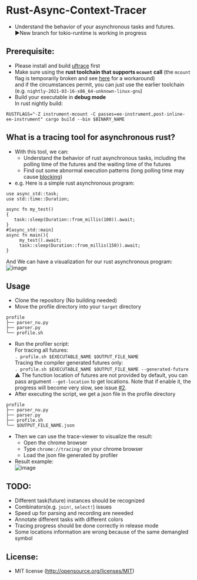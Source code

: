 # Rust-Async-Context-Tracer
- Understand the behavior of your asynchronous tasks and futures.    
▶️New branch for tokio-runtime is working in progress
## Prerequisite:
* Please install and build [uftrace](https://github.com/namhyung/uftrace) first
* Make sure using the **rust toolchain that supports `mcount` call** (the `mcount` flag is temporarily broken and see [here](https://github.com/namhyung/uftrace/issues/1392) for a workaround)  
and if the circumstances permit, you can just use the earlier toolchain (e.g. `nightly-2021-03-16-x86_64-unknown-linux-gnu`)
* Build your executable in **debug mode**  
In rust nightly build:
```
RUSTFLAGS="-Z instrument-mcount -C passes=ee-instrument,post-inline-ee-instrument" cargo build --bin $BINARY_NAME 
```
## What is a tracing tool for asynchronous rust?
* With this tool, we can:
   * Understand the behavior of rust asynchronous tasks, including the polling time of the futures and the waiting time of the futures
   * Find out some abnormal execution patterns (long polling time may cause [blocking](https://ryhl.io/blog/async-what-is-blocking/))
* e.g. Here is a simple rust asynchronous program:
```
use async_std::task;
use std::time::Duration;

async fn my_test()
{
   task::sleep(Duration::from_millis(100)).await;
}
#[async_std::main]
async fn main(){
     my_test().await;
     task::sleep(Duration::from_millis(150)).await;
}
```
And We can have a visualization for our rust asynchronous program:  
![image](https://user-images.githubusercontent.com/37073963/160838711-d5dd5d1f-84cc-417c-ad1d-88b59e968a04.png)
## Usage
* Clone the repository (No building needed) 
* Move the profile directory into your `target` directory
 ```
 profile
 ├── parser_nu.py
 ├── parser.py
 └── profile.sh
 ```
* Run the profiler script:  
For tracing all futures:  
`. profile.sh $EXECUTABLE_NAME $OUTPUT_FILE_NAME`  
Tracing the compiler generated futures only:  
`. profile.sh $EXECUTABLE_NAME $OUTPUT_FILE_NAME --generated-future`  
:warning: The function location of futures are not provided by default, you can pass argument `--get-location` to get locations. Note that if enable it, the progress will become very slow, see issue [#2](https://github.com/eddie9712/Rust-Async-Context-Tracer/issues/2). 
* After executing the script, we get a json file in the profile directory  
 ```   
 profile
 ├── parser_nu.py
 ├── parser.py
 ├── profile.sh
 └── $OUTPUT_FILE_NAME.json
 ```  
 * Then we can use the trace-viewer to visualize the result:
   * Open the chrome browser
   * Type `chrome://tracing/` on your chrome browser
   * Load the json file generated by profiler
 * Result example:  
![image](https://user-images.githubusercontent.com/37073963/160839516-825f3e73-763b-4e73-84fe-e2ab433e6330.png)  

 ## TODO:
 * Different task(future) instances should be recognized
 * Combinators(e.g. `join!`, `select!`) issues
 * Speed up for parsing and recording are neeeded
 * Annotate different tasks with different colors
 * Tracing progress should be done correctly in release mode
 * Some locations information are wrong because of the same demangled symbol 
 ## License:
 * MIT license (http://opensource.org/licenses/MIT)
 
